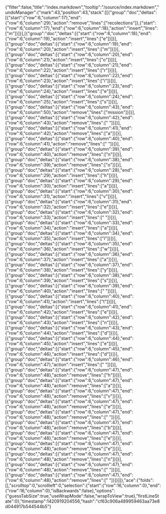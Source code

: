 {"filter":false,"title":"index.markdown","tooltip":"/source/index.markdown","undoManager":{"mark":43,"position":43,"stack":[[{"group":"doc","deltas":[{"start":{"row":6,"column":17},"end":{"row":6,"column":29},"action":"remove","lines":["recolections"]},{"start":{"row":6,"column":17},"end":{"row":6,"column":18},"action":"insert","lines":["m"]}]}],[{"group":"doc","deltas":[{"start":{"row":6,"column":18},"end":{"row":6,"column":19},"action":"insert","lines":["e"]}]}],[{"group":"doc","deltas":[{"start":{"row":6,"column":19},"end":{"row":6,"column":20},"action":"insert","lines":["m"]}]}],[{"group":"doc","deltas":[{"start":{"row":6,"column":20},"end":{"row":6,"column":21},"action":"insert","lines":["o"]}]}],[{"group":"doc","deltas":[{"start":{"row":6,"column":21},"end":{"row":6,"column":22},"action":"insert","lines":["r"]}]}],[{"group":"doc","deltas":[{"start":{"row":6,"column":22},"end":{"row":6,"column":23},"action":"insert","lines":["i"]}]}],[{"group":"doc","deltas":[{"start":{"row":6,"column":23},"end":{"row":6,"column":24},"action":"insert","lines":["e"]}]}],[{"group":"doc","deltas":[{"start":{"row":6,"column":24},"end":{"row":6,"column":25},"action":"insert","lines":["s"]}]}],[{"group":"doc","deltas":[{"start":{"row":6,"column":43},"end":{"row":6,"column":50},"action":"remove","lines":["mission"]}]}],[{"group":"doc","deltas":[{"start":{"row":6,"column":42},"end":{"row":6,"column":43},"action":"remove","lines":[" "]}]}],[{"group":"doc","deltas":[{"start":{"row":6,"column":41},"end":{"row":6,"column":42},"action":"remove","lines":["a"]}]}],[{"group":"doc","deltas":[{"start":{"row":6,"column":40},"end":{"row":6,"column":41},"action":"remove","lines":[" "]}]}],[{"group":"doc","deltas":[{"start":{"row":6,"column":39},"end":{"row":6,"column":40},"action":"remove","lines":["n"]}]}],[{"group":"doc","deltas":[{"start":{"row":6,"column":38},"end":{"row":6,"column":39},"action":"remove","lines":["o"]}]}],[{"group":"doc","deltas":[{"start":{"row":6,"column":28},"end":{"row":6,"column":29},"action":"insert","lines":["h"]}]}],[{"group":"doc","deltas":[{"start":{"row":6,"column":29},"end":{"row":6,"column":30},"action":"insert","lines":["a"]}]}],[{"group":"doc","deltas":[{"start":{"row":6,"column":30},"end":{"row":6,"column":31},"action":"insert","lines":["v"]}]}],[{"group":"doc","deltas":[{"start":{"row":6,"column":31},"end":{"row":6,"column":32},"action":"insert","lines":["e"]}]}],[{"group":"doc","deltas":[{"start":{"row":6,"column":32},"end":{"row":6,"column":33},"action":"insert","lines":[" "]}]}],[{"group":"doc","deltas":[{"start":{"row":6,"column":33},"end":{"row":6,"column":34},"action":"insert","lines":["a"]}]}],[{"group":"doc","deltas":[{"start":{"row":6,"column":34},"end":{"row":6,"column":35},"action":"insert","lines":["l"]}]}],[{"group":"doc","deltas":[{"start":{"row":6,"column":35},"end":{"row":6,"column":36},"action":"insert","lines":["w"]}]}],[{"group":"doc","deltas":[{"start":{"row":6,"column":36},"end":{"row":6,"column":37},"action":"insert","lines":["a"]}]}],[{"group":"doc","deltas":[{"start":{"row":6,"column":37},"end":{"row":6,"column":38},"action":"insert","lines":["y"]}]}],[{"group":"doc","deltas":[{"start":{"row":6,"column":38},"end":{"row":6,"column":39},"action":"insert","lines":["s"]}]}],[{"group":"doc","deltas":[{"start":{"row":6,"column":39},"end":{"row":6,"column":40},"action":"insert","lines":[" "]}]}],[{"group":"doc","deltas":[{"start":{"row":6,"column":40},"end":{"row":6,"column":41},"action":"insert","lines":["t"]}]}],[{"group":"doc","deltas":[{"start":{"row":6,"column":41},"end":{"row":6,"column":42},"action":"insert","lines":["e"]}]}],[{"group":"doc","deltas":[{"start":{"row":6,"column":42},"end":{"row":6,"column":43},"action":"insert","lines":["n"]}]}],[{"group":"doc","deltas":[{"start":{"row":6,"column":43},"end":{"row":6,"column":44},"action":"insert","lines":["d"]}]}],[{"group":"doc","deltas":[{"start":{"row":6,"column":44},"end":{"row":6,"column":45},"action":"insert","lines":["e"]}]}],[{"group":"doc","deltas":[{"start":{"row":6,"column":45},"end":{"row":6,"column":46},"action":"insert","lines":["d"]}]}],[{"group":"doc","deltas":[{"start":{"row":6,"column":46},"end":{"row":6,"column":47},"action":"insert","lines":[" "]}]}],[{"group":"doc","deltas":[{"start":{"row":6,"column":47},"end":{"row":6,"column":48},"action":"remove","lines":["h"]}]}],[{"group":"doc","deltas":[{"start":{"row":6,"column":47},"end":{"row":6,"column":48},"action":"remove","lines":["a"]}]}],[{"group":"doc","deltas":[{"start":{"row":6,"column":47},"end":{"row":6,"column":48},"action":"remove","lines":["v"]}]}],[{"group":"doc","deltas":[{"start":{"row":6,"column":47},"end":{"row":6,"column":48},"action":"remove","lines":["e"]}]}],[{"group":"doc","deltas":[{"start":{"row":6,"column":47},"end":{"row":6,"column":48},"action":"remove","lines":[" "]}]}],[{"group":"doc","deltas":[{"start":{"row":6,"column":47},"end":{"row":6,"column":48},"action":"remove","lines":["b"]}]}],[{"group":"doc","deltas":[{"start":{"row":6,"column":47},"end":{"row":6,"column":48},"action":"remove","lines":["e"]}]}],[{"group":"doc","deltas":[{"start":{"row":6,"column":47},"end":{"row":6,"column":48},"action":"remove","lines":["e"]}]}],[{"group":"doc","deltas":[{"start":{"row":6,"column":47},"end":{"row":6,"column":48},"action":"remove","lines":["n"]}]}],[{"group":"doc","deltas":[{"start":{"row":6,"column":47},"end":{"row":6,"column":48},"action":"remove","lines":[" "]}]}],[{"group":"doc","deltas":[{"start":{"row":6,"column":47},"end":{"row":6,"column":48},"action":"remove","lines":[" "]}]}]]},"ace":{"folds":[],"scrolltop":0,"scrollleft":0,"selection":{"start":{"row":16,"column":0},"end":{"row":16,"column":0},"isBackwards":false},"options":{"guessTabSize":true,"useWrapMode":false,"wrapToView":true},"firstLineState":0},"timestamp":1420919204556,"hash":"cf63c906a489959463aa73e8d044917b544544b5"}